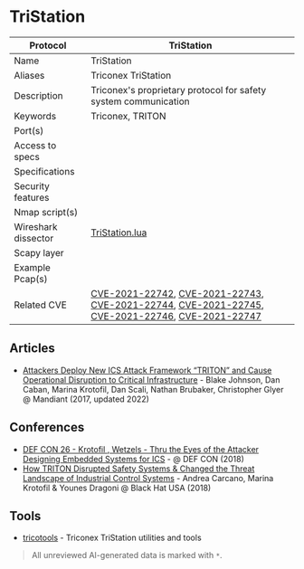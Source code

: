 # TriStation

| Protocol | TriStation |
|---|---|
| Name | TriStation |
| Aliases | Triconex TriStation |
| Description | Triconex's proprietary protocol for safety system communication |
| Keywords | Triconex, TRITON |
| Port(s) |  |
| Access to specs |  |
| Specifications |  |
| Security features |  |
| Nmap script(s) |  |
| Wireshark dissector | [TriStation.lua](https://github.com/NozomiNetworks/tricotools/blob/master/TriStation.lua) |
| Scapy layer |  |
| Example Pcap(s) |  |
| Related CVE | [CVE-2021-22742](https://nvd.nist.gov/vuln/detail/CVE-2021-22742), [CVE-2021-22743](https://nvd.nist.gov/vuln/detail/CVE-2021-22743), [CVE-2021-22744](https://nvd.nist.gov/vuln/detail/CVE-2021-22744), [CVE-2021-22745](https://nvd.nist.gov/vuln/detail/CVE-2021-22745), [CVE-2021-22746](https://nvd.nist.gov/vuln/detail/CVE-2021-22746), [CVE-2021-22747](https://nvd.nist.gov/vuln/detail/CVE-2021-22747) |

## Articles
- [Attackers Deploy New ICS Attack Framework “TRITON” and Cause Operational Disruption to Critical Infrastructure](https://www.mandiant.com/resources/blog/attackers-deploy-new-ics-attack-framework-triton) - Blake Johnson, Dan Caban, Marina Krotofil, Dan Scali, Nathan Brubaker, Christopher Glyer @ Mandiant (2017, updated 2022)
## Conferences
- [DEF CON 26 -  Krotofil , Wetzels - Thru the Eyes of the Attacker Designing Embedded Systems for ICS](https://www.youtube.com/watch?v=3x4MukvjEm8) - @ DEF CON (2018)
- [How TRITON Disrupted Safety Systems & Changed the Threat Landscape of Industrial Control Systems](https://www.youtube.com/watch?v=Hw2HclZV2Kw) - Andrea Carcano, Marina Krotofil & Younes Dragoni @ Black Hat USA (2018)
## Tools
- [tricotools](https://github.com/NozomiNetworks/tricotools) - Triconex TriStation utilities and tools

> All unreviewed AI-generated data is marked with `*`.
